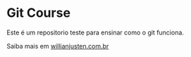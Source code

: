 # Git Course

Este é um repositorio teste para ensinar como o git funciona.

Saiba mais em [willianjusten.com.br](http://www.willianjusten.com.br)
